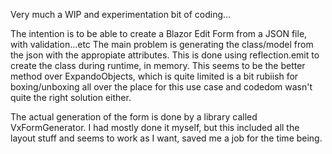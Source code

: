 Very much a WIP and experimentation bit of coding...

The intention is to be able to create a Blazor Edit Form from a JSON file, with validation...etc
The main problem is generating the class/model from the json with the appropiate attributes. This is done using reflection.emit to create the class during runtime, in memory.
This seems to be the better method over ExpandoObjects, which is quite limited is a bit rubiish for boxing/unboxing all over the place for this use case and codedom wasn't quite the right solution either.

The actual generation of the form is done by a library called VxFormGenerator.
I had mostly done it myself, but this included all the layout stuff and seems to work as I want, saved me a job for the time being.
